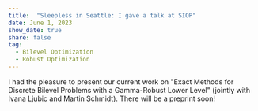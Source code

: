 ```yaml
---
title:  "Sleepless in Seattle: I gave a talk at SIOP"
date: June 1, 2023
show_date: true
share: false
tag:
  - Bilevel Optimization
  - Robust Optimization
---
```


I had the pleasure to present our current work on "Exact Methods for Discrete Bilevel Problems with a Gamma-Robust Lower Level" (jointly with Ivana Ljubic and Martin Schmidt). There will be a preprint soon!
